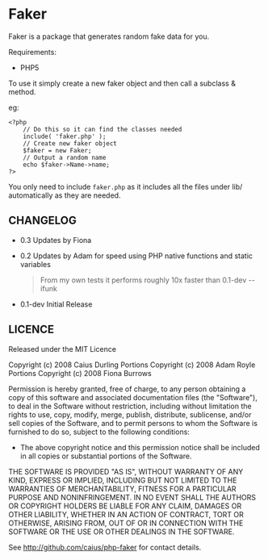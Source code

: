 # Faker

Faker is a package that generates random fake data for you.

Requirements:

* PHP5

To use it simply create a new faker object and then call a subclass & method.

eg:
	
	<?php
		// Do this so it can find the classes needed
		include( 'faker.php' );
		// Create new faker object
		$faker = new Faker;
		// Output a random name
		echo $faker->Name->name;
	?>

You only need to include `faker.php` as it includes all the files under lib/ automatically as they are needed.

## CHANGELOG

* 0.3
	Updates by Fiona

* 0.2
	Updates by Adam for speed using PHP native functions and static variables

	> From my own tests it performs roughly 10x faster than 0.1-dev -- ifunk

* 0.1-dev
	Initial Release

## LICENCE

Released under the MIT Licence

Copyright (c) 2008 Caius Durling
Portions Copyright (c) 2008 Adam Royle
Portions Copyright (c) 2008 Fiona Burrows

Permission is hereby granted, free of charge, to any person obtaining a copy of this software and associated documentation files (the "Software"), to deal in the Software without restriction, including without limitation the rights to use, copy, modify, merge, publish, distribute, sublicense, and/or sell copies of the Software, and to permit persons to whom the Software is furnished to do so, subject to the following conditions:

* The above copyright notice and this permission notice shall be included in all copies or substantial portions of the Software.

THE SOFTWARE IS PROVIDED "AS IS", WITHOUT WARRANTY OF ANY KIND, EXPRESS OR IMPLIED, INCLUDING BUT NOT LIMITED TO THE WARRANTIES OF MERCHANTABILITY, FITNESS FOR A PARTICULAR PURPOSE AND NONINFRINGEMENT. IN NO EVENT SHALL THE AUTHORS OR COPYRIGHT HOLDERS BE LIABLE FOR ANY CLAIM, DAMAGES OR OTHER LIABILITY, WHETHER IN AN ACTION OF CONTRACT, TORT OR OTHERWISE, ARISING FROM, OUT OF OR IN CONNECTION WITH THE SOFTWARE OR THE USE OR OTHER DEALINGS IN THE SOFTWARE.

See http://github.com/caius/php-faker for contact details.  

